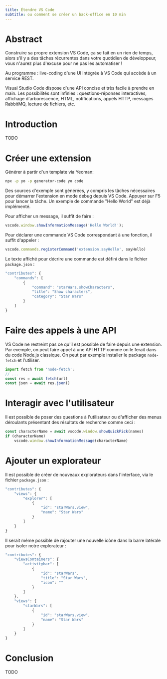 ```yaml
---
title: Étendre VS Code
subtitle: ou comment se créer un back-office en 10 min
---
```


# Abstract

Construire sa propre extension VS Code, ça se fait en un rien de temps, alors s'il y a des tâches récurrentes dans votre quotidien de développeur, vous n'aurez plus d'excuse pour ne pas les automatiser !

Au programme : live-coding d'une UI intégrée à VS Code qui accède à un service REST.

Visual Studio Code dispose d'une API concise et très facile à prendre en main. Les possibilités sont infinies : questions-réponses interactives, affichage d'arborescence, HTML, notifications, appels HTTP, messages RabbitMQ, lecture de fichiers, etc.

# Introduction

TODO

# Créer une extension

Générer à partir d'un template via Yeoman:

```sh
npx -p yo -p generator-code yo code
```

Des sources d'exemple sont générées, y compris les tâches nécessaires pour démarrer l'extension en mode debug depuis VS Code. Appuyer sur F5 pour lancer la tâche. Un exemple de commande "Hello World" est déjà implémenté.

Pour afficher un message, il suffit de faire :

```js
vscode.window.showInformationMessage('Hello World!');
```

Pour déclarer une commande VS Code correspondant à une fonction, il suffit d'appeler :

```js
vscode.commands.registerCommand('extension.sayHello', sayHello)
```

Le texte affiché pour décrire une commande est défini dans le fichier `package.json` :

```js
"contributes": {
    "commands": [
        {
            "command": "starWars.showCharacters",
            "title": "Show characters",
            "category": "Star Wars"
        }
    ]
}
```

# Faire des appels à une API

VS Code ne restreint pas ce qu'il est possible de faire depuis une extension. Par exemple, on peut faire appel à une API HTTP comme on le ferait dans du code Node.js classique. On peut par exemple installer le package `node-fetch` et l'utiliser.

```js
import fetch from 'node-fetch';
// ...
const res = await fetch(url)
const json = await res.json()
```

# Interagir avec l'utilisateur

Il est possible de poser des questions à l'utilisateur ou d'afficher des menus déroulants présentant des résultats de recherche comme ceci :

```js
const characterName = await vscode.window.showQuickPick(names)
if (characterName)
    vscode.window.showInformationMessage(characterName)
```

# Ajouter un explorateur

Il est possible de créer de nouveaux explorateurs dans l'interface, via le fichier `package.json` :

```js
"contributes": {
    "views": {
        "explorer": [
            {
                "id": "starWars.view",
                "name": "Star Wars"
            }
        ]
    }
}
```

Il serait même possible de rajouter une nouvelle icône dans la barre latérale pour isoler notre explorateur :

```js
"contributes": {
    "viewsContainers": {
        "activitybar": [
            {
                "id": "starWars",
                "title": "Star Wars",
                "icon": ""
            }
        ]
    },
    "views": {
        "starWars": [
            {
                "id": "starWars.view",
                "name": "Star Wars"
            }
        ]
    }
}
```

# Conclusion

TODO
